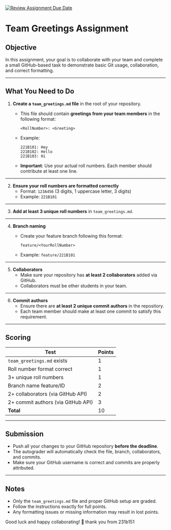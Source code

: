 [![Review Assignment Due Date](https://classroom.github.com/assets/deadline-readme-button-22041afd0340ce965d47ae6ef1cefeee28c7c493a6346c4f15d667ab976d596c.svg)](https://classroom.github.com/a/8b7f3ucS)
# Team Greetings Assignment

## Objective
In this assignment, your goal is to collaborate with your team and complete a small GitHub-based task to demonstrate basic Git usage, collaboration, and correct formatting.

---

## What You Need to Do

1. **Create a `team_greetings.md` file** in the root of your repository.  
   - This file should contain **greetings from your team members** in the following format:

     ```
     <RollNumber>: <Greeting>
     ```

   - Example:

     ```
     221B101: Hey
     221B102: Hello
     221B103: Hi
     ```

   - **Important**: Use your actual roll numbers. Each member should contribute at least one line.

---

2. **Ensure your roll numbers are formatted correctly**  
   - Format: `123A456` (3 digits, 1 uppercase letter, 3 digits)  
   - Example: `221B101`  

---

3. **Add at least 3 unique roll numbers** in `team_greetings.md`.

---

4. **Branch naming**  
   - Create your feature branch following this format:

     ```
     feature/<YourRollNumber>
     ```

   - Example: `feature/221B101`

---

5. **Collaborators**  
   - Make sure your repository has **at least 2 collaborators** added via GitHub.  
   - Collaborators must be other students in your team.

---

6. **Commit authors**  
   - Ensure there are **at least 2 unique commit authors** in the repository.  
   - Each team member should make at least one commit to satisfy this requirement.

---

## Scoring

| Test                                     | Points |
|------------------------------------------|--------|
| `team_greetings.md` exists               | 1      |
| Roll number format correct                | 1      |
| 3+ unique roll numbers                    | 1      |
| Branch name feature/ID                    | 2      |
| 2+ collaborators (via GitHub API)        | 2      |
| 2+ commit authors (via GitHub API)       | 3      |
| **Total**                                | 10     |

---

## Submission

- Push all your changes to your GitHub repository **before the deadline**.  
- The autograder will automatically check the file, branch, collaborators, and commits.  
- Make sure your GitHub username is correct and commits are properly attributed.  

---

## Notes

- Only the `team_greetings.md` file and proper GitHub setup are graded.  
- Follow the instructions exactly for full points.  
- Any formatting issues or missing information may result in lost points.

Good luck and happy collaborating! 🚀
thank you from 231b151
